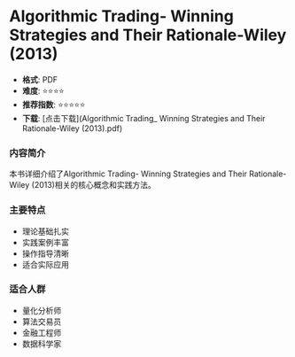 # Algorithmic Trading- Winning Strategies and Their Rationale-Wiley (2013)

- **格式**: PDF
- **难度**: ⭐⭐⭐⭐
- **推荐指数**: ⭐⭐⭐⭐⭐
- **下载**: [点击下载](Algorithmic Trading_ Winning Strategies and Their Rationale-Wiley (2013).pdf)

### 内容简介
本书详细介绍了Algorithmic Trading- Winning Strategies and Their Rationale-Wiley (2013)相关的核心概念和实践方法。

### 主要特点
- 理论基础扎实
- 实践案例丰富
- 操作指导清晰
- 适合实际应用

### 适合人群
- 量化分析师
- 算法交易员
- 金融工程师
- 数据科学家
